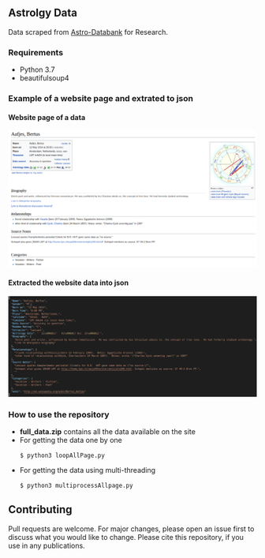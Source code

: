 ## Astrolgy Data
Data scraped from [Astro-Databank](https://www.astro.com/astro-databank) for Research.

### Requirements
- Python 3.7
- beautifulsoup4

### Example of a website page and extrated to json
#### Website page of a data
![Astro Site data example](./demo/astro_site.png)
#### Extracted the website data into json
![Json example](./demo/json.png)
<!-- <img src="./demo/astro_site.png" width="350"> | <img src="./demo/json.png" width="480"> -->

### How to use the repository
- **full_data.zip** contains all the data available on the site
- For getting the data one by one
  ```
  $ python3 loopAllPage.py
  ```
- For getting the data using multi-threading
  ```
  $ python3 multiprocessAllpage.py

## Contributing
Pull requests are welcome. For major changes, please open an issue first to discuss what you would like to change. Please cite this repository, if you use in any publications.